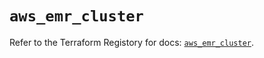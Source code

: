 # `aws_emr_cluster`

Refer to the Terraform Registory for docs: [`aws_emr_cluster`](https://registry.terraform.io/providers/hashicorp/aws/4.65.0/docs/resources/emr_cluster).
